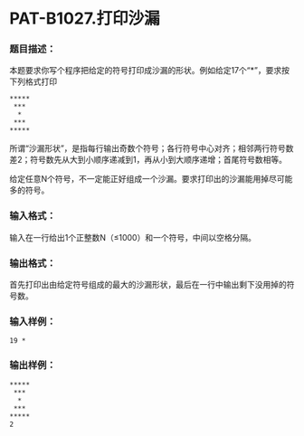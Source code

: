 # PAT-B1027.打印沙漏

### 题目描述：

本题要求你写个程序把给定的符号打印成沙漏的形状。例如给定17个“*”，要求按下列格式打印

```
*****
 ***
  *
 ***
*****
```

所谓“沙漏形状”，是指每行输出奇数个符号；各行符号中心对齐；相邻两行符号数差2；符号数先从大到小顺序递减到1，再从小到大顺序递增；首尾符号数相等。

给定任意N个符号，不一定能正好组成一个沙漏。要求打印出的沙漏能用掉尽可能多的符号。

### 输入格式：

输入在一行给出1个正整数N（≤1000）和一个符号，中间以空格分隔。

### 输出格式：

首先打印出由给定符号组成的最大的沙漏形状，最后在一行中输出剩下没用掉的符号数。

### 输入样例：

```
19 *
```

### 输出样例：

```
*****
 ***
  *
 ***
*****
2
```

